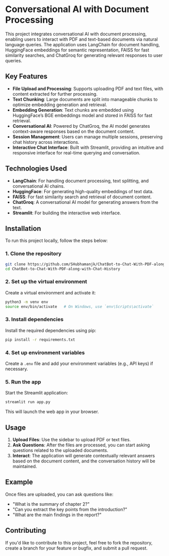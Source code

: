 
# Conversational AI with Document Processing

This project integrates conversational AI with document processing, enabling users to interact with PDF and text-based documents via natural language queries. The application uses LangChain for document handling, HuggingFace embeddings for semantic representation, FAISS for fast similarity searches, and ChatGroq for generating relevant responses to user queries.

## Key Features

- **File Upload and Processing**: Supports uploading PDF and text files, with content extracted for further processing.
- **Text Chunking**: Large documents are split into manageable chunks to optimize embedding generation and retrieval.
- **Embedding Generation**: Text chunks are embedded using HuggingFace’s BGE embeddings model and stored in FAISS for fast retrieval.
- **Conversational AI**: Powered by ChatGroq, the AI model generates context-aware responses based on the document content.
- **Session Management**: Users can manage multiple sessions, preserving chat history across interactions.
- **Interactive Chat Interface**: Built with Streamlit, providing an intuitive and responsive interface for real-time querying and conversation.

## Technologies Used

- **LangChain**: For handling document processing, text splitting, and conversational AI chains.
- **HuggingFace**: For generating high-quality embeddings of text data.
- **FAISS**: For fast similarity search and retrieval of document content.
- **ChatGroq**: A conversational AI model for generating answers from the text.
- **Streamlit**: For building the interactive web interface.

## Installation

To run this project locally, follow the steps below:

### 1. Clone the repository

```bash
git clone https://github.com/SHubhamanjk/ChatBot-to-Chat-With-PDF-along-with-Chat-History.git
cd ChatBot-to-Chat-With-PDF-along-with-Chat-History
```

### 2. Set up the virtual environment

Create a virtual environment and activate it:

```bash
python3 -m venv env
source env/bin/activate   # On Windows, use `env\Scripts\activate`
```

### 3. Install dependencies

Install the required dependencies using pip:

```bash
pip install -r requirements.txt
```

### 4. Set up environment variables

Create a `.env` file and add your environment variables (e.g., API keys) if necessary.

### 5. Run the app

Start the Streamlit application:

```bash
streamlit run app.py
```

This will launch the web app in your browser.

## Usage

1. **Upload Files**: Use the sidebar to upload PDF or text files.
2. **Ask Questions**: After the files are processed, you can start asking questions related to the uploaded documents.
3. **Interact**: The application will generate contextually relevant answers based on the document content, and the conversation history will be maintained.

## Example

Once files are uploaded, you can ask questions like:

- "What is the summary of chapter 2?"
- "Can you extract the key points from the introduction?"
- "What are the main findings in the report?"

## Contributing

If you'd like to contribute to this project, feel free to fork the repository, create a branch for your feature or bugfix, and submit a pull request.
